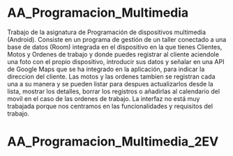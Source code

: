 # AA_Programacion_Multimedia
Trabajo de la asignatura de Programación de dispositivos multimedia (Android).
Consiste en un programa de gestión de un taller conectado a una base de datos (Room) integrada en el dispositivo
en la que tienes Clientes, Motos y Ordenes de trabajo y donde puedes registrar al cliente aciendole una foto con 
el propio dispositivo, introducir sus datos y señalar en una API de Google Maps que se ha integrado en la aplicación, 
para indicar la direccion del cliente. Las motos y las ordenes tambien se registran cada una a su manera y se pueden
listar para despues actualizarlos desde la lista, mostrar los detalles, borrar los registros o añadirlas al calendario
del movil en el caso de las ordenes de trabajo.
La interfaz no está muy trabajada porque nos centramos en las funcionalidades y requisitos del trabajo.
# AA_Programacion_Multimedia_2EV
